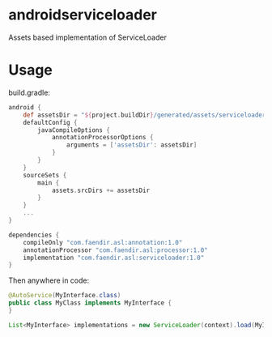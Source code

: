 # androidserviceloader
Assets based implementation of ServiceLoader

# Usage
build.gradle: 
```groovy
android {
    def assetsDir = "${project.buildDir}/generated/assets/serviceloader/release" as String
    defaultConfig {
        javaCompileOptions {
            annotationProcessorOptions {
                arguments = ['assetsDir': assetsDir]
            }
        }
    }
    sourceSets {
        main {
            assets.srcDirs += assetsDir
        }
    }
    ...
}

dependencies {
    compileOnly "com.faendir.asl:annotation:1.0"
    annotationProcessor "com.faendir.asl:processor:1.0"
    implementation "com.faendir.asl:serviceloader:1.0"
}
```
Then anywhere in code:
```java
@AutoService(MyInterface.class)
public class MyClass implements MyInterface {
}
```
```java
List<MyInterface> implementations = new ServiceLoader(context).load(MyInterface.class);
```
